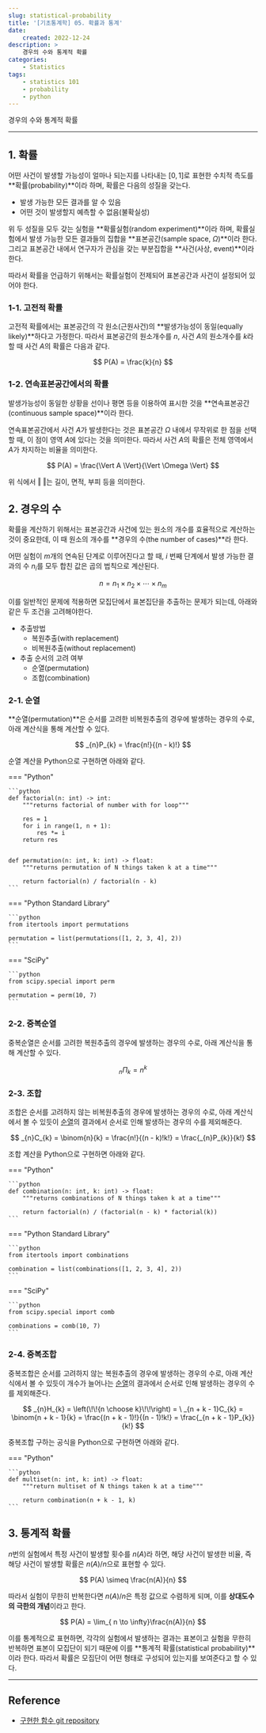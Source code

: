 ```yaml
---
slug: statistical-probability
title: '[기초통계학] 05. 확률과 통계'
date:
    created: 2022-12-24
description: >
    경우의 수와 통계적 확률
categories:
    - Statistics
tags:
    - statistics 101
    - probability
    - python
---
```


경우의 수와 통계적 확률  

<!-- more -->

---

## 1. 확률

어떤 사건이 발생할 가능성이 얼마나 되는지를 나타내는 $[0, 1]$로 표현한 수치적 측도를 **확률(probability)**이라 하며, 확률은 다음의 성질을 갖는다.  

- 발생 가능한 모든 결과를 알 수 있음
- 어떤 것이 발생할지 예측할 수 없음(불확실성)

위 두 성질을 모두 갖는 실험을 **확률실험(random experiment)**이라 하며, 확률실험에서 발생 가능한 모든 결과들의 집합을 **표본공간(sample space, $\Omega$)**이라 한다. 그리고 표본공간 내에서 연구자가 관심을 갖는 부분집합을 **사건(사상, event)**이라 한다.  

따라서 확률을 언급하기 위해서는 확률실험이 전제되어 표본공간과 사건이 설정되어 있어야 한다.  

### 1-1. 고전적 확률

고전적 확률에서는 표본공간의 각 원소(근원사건)의 **발생가능성이 동일(equally likely)**하다고 가정한다. 따라서 표본공간의 원소개수를 $n$, 사건 $A$의 원소개수를 $k$라 할 때 사건 $A$의 확률은 다음과 같다.  

$$
P(A) = \frac{k}{n}
$$

### 1-2. 연속표본공간에서의 확률

발생가능성이 동일한 상황을 선이나 평면 등을 이용하여 표시한 것을 **연속표본공간(continuous sample space)**이라 한다.  

연속표본공간에서 사건 $A$가 발생한다는 것은 표본공간 $\Omega$ 내에서 무작위로 한 점을 선택할 때, 이 점이 영역 $A$에 있다는 것을 의미한다. 따라서 사건 $A$의 확률은 전체 영역에서 $A$가 차지하는 비율을 의미한다.  

$$
P(A) = \frac{\Vert A \Vert}{\Vert \Omega \Vert}
$$

위 식에서 $\Vert \ \Vert$는 길이, 면적, 부피 등을 의미한다.  

## 2. 경우의 수

확률을 계산하기 위해서는 표본공간과 사건에 있는 원소의 개수를 효율적으로 계산하는 것이 중요한데, 이 때 원소의 개수를 **경우의 수(the number of cases)**라 한다.  

어떤 실험이 $m$개의 연속된 단계로 이루어진다고 할 때, $i$ 번째 단계에서 발생 가능한 결과의 수 $n_{i}$를 모두 합친 값은 곱의 법칙으로 계산된다.  

$$
n = n_{1} \times n_{2} \times \cdots \times n_{m}
$$

이를 일반적인 문제에 적용하면 모집단에서 표본집단을 추출하는 문제가 되는데, 아래와 같은 두 조건을 고려해야한다.  

- 추출방법
    - 복원추출(with replacement)
    - 비복원추출(without replacement)
- 추출 순서의 고려 여부
    - 순열(permutation)
    - 조합(combination)

### 2-1. 순열

**순열(permutation)**은 순서를 고려한 비복원추출의 경우에 발생하는 경우의 수로, 아래 계산식을 통해 계산할 수 있다.  

$$
_{n}P_{k} = \frac{n!}{(n - k)!}
$$

순열 계산을 Python으로 구현하면 아래와 같다.  

=== "Python"

    ```python
    def factorial(n: int) -> int:
        """returns factorial of number with for loop"""

        res = 1
        for i in range(1, n + 1):
            res *= i
        return res


    def permutation(n: int, k: int) -> float:
        """returns permutation of N things taken k at a time"""

        return factorial(n) / factorial(n - k)
    ```

=== "Python Standard Library"

    ```python
    from itertools import permutations

    permutation = list(permutations([1, 2, 3, 4], 2))
    ```

=== "SciPy"

    ```python
    from scipy.special import perm

    permutation = perm(10, 7)
    ```

### 2-2. 중복순열

중복순열은 순서를 고려한 복원추출의 경우에 발생하는 경우의 수로, 아래 계산식을 통해 계산할 수 있다.  

$$
_{n}\Pi_{k} = n^{k}
$$

### 2-3. 조합

조합은 순서를 고려하지 않는 비복원추출의 경우에 발생하는 경우의 수로, 아래 계산식에서 볼 수 있듯이 [순열](#2-1)의 결과에서 순서로 인해 발생하는 경우의 수를 제외해준다.  

$$
_{n}C_{k} = \binom{n}{k} = \frac{n!}{(n - k)!k!} = \frac{_{n}P_{k}}{k!}
$$

조합 계산을 Python으로 구현하면 아래와 같다.  

=== "Python"

    ```python
    def combination(n: int, k: int) -> float:
        """returns combinations of N things taken k at a time"""

        return factorial(n) / (factorial(n - k) * factorial(k))
    ```

=== "Python Standard Library"

    ```python
    from itertools import combinations

    combination = list(combinations([1, 2, 3, 4], 2))
    ```

=== "SciPy"

    ```python
    from scipy.special import comb

    combinations = comb(10, 7)
    ```

### 2-4. 중복조합

중복조합은 순서를 고려하지 않는 복원추출의 경우에 발생하는 경우의 수로, 아래 계산식에서 볼 수 있듯이 개수가 늘어나는 [순열](#2-1)의 결과에서 순서로 인해 발생하는 경우의 수를 제외해준다.  

$$
_{n}H_{k} = \left(\!\!{n \choose k}\!\!\right) = \ _{n + k - 1}C_{k} = \binom{n + k - 1}{k} = \frac{(n + k - 1)!}{(n - 1)!k!} = \frac{_{n + k - 1}P_{k}}{k!}
$$

중복조합 구하는 공식을 Python으로 구현하면 아래와 같다.  

=== "Python"

    ```python
    def multiset(n: int, k: int) -> float:
        """return multiset of N things taken k at a time"""

        return combination(n + k - 1, k)
    ```

## 3. 통계적 확률

$n$번의 실험에서 특정 사건이 발생할 횟수를 $n(A)$라 하면, 해당 사건이 발생한 비율, 즉 해당 사건이 발생할 확률은 $n(A)/n$으로 표현할 수 있다.  

$$
P(A) \simeq \frac{n(A)}{n}
$$

따라서 실험이 무한히 반복한다면 $n(A)/n$은 특정 값으로 수렴하게 되며, 이를 **상대도수의 극한의 개념**이라고 한다.  

$$
P(A) = \lim_{ n \to \infty}\frac{n(A)}{n}
$$

이를 통계적으로 표현하면, 각각의 실험에서 발생하는 결과는 표본이고 실험을 무한히 반복하면 표본이 모집단이 되기 때문에 이를 **통계적 확률(statistical probability)**이라 한다. 따라서 확률은 모집단이 어떤 형태로 구성되어 있는지를 보여준다고 할 수 있다.  

---
## Reference
- [구현한 함수 git repository](https://github.com/djccnt15/mathematics)
